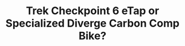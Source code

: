 ---
layout: community
category: community
title: "Trek Checkpoint 6 eTap or Specialized Diverge Carbon Comp Bike?"
description: "Would like some advice from this group on a new bike! I’ve narrowed down to the Trek Checkpoint 6 eTap and the Specialized Diverge Carbon Comp. Local shops have both in stock in my size."
isTopLevel: false
isSingleLevel: false
isArticle: false
datePublished: 2022-06-22 09:39:00 +0300
dateModified: 2022-06-22 09:39:00 +0300
published: false
---